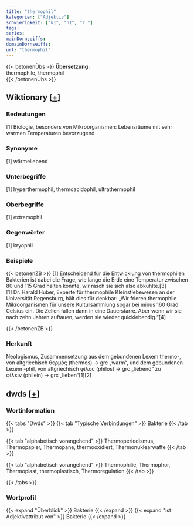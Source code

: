 ```yaml
---
title: "thermophil"
kategorien: ["Adjektiv"]
schwierigkeit: ["k1", "h1", "r_"]
tags:
series:
mainDornseiffs:
domainDornseiffs:
url: "thermophil"
---
```


{{< betonenÜbs >}}
**Übersetzung:**  
thermophile, thermophil  
{{< /betonenÜbs >}}

## Wiktionary [[+](https://de.wiktionary.org/wiki/thermophil)]

### Bedeutungen
[1] Biologie, besonders von Mikroorganismen: Lebensräume mit sehr warmen Temperaturen bevorzugend  

### Synonyme
[1] wärmeliebend  

### Unterbegriffe
[1] hyperthermophil, thermoacidophil, ultrathermophil  

### Oberbegriffe
[1] extremophil  

### Gegenwörter
[1] kryophil  

### Beispiele
{{< betonenZB >}}
[1] Entscheidend für die Entwicklung von thermophilen Bakterien ist dabei die Frage, wie lange die Erde eine Temperatur zwischen 80 und 115 Grad halten konnte, wir rasch sie sich also abkühlte.[3]  
[1] Dr. Harald Huber, Experte für thermophile Kleinstlebewesen an der Universität Regensburg, hält dies für denkbar: „Wir frieren thermophile Mikroorganismen für unsere Kultursammlung sogar bei minus 160 Grad Celsius ein. Die Zellen fallen dann in eine Dauerstarre. Aber wenn wir sie nach zehn Jahren auftauen, werden sie wieder quicklebendig.“[4]  

{{< /betonenZB >}}
### Herkunft
Neologismus, Zusammensetzung aus dem gebundenen Lexem thermo-, von altgriechisch θερμός (thermos) → grc „warm“, und dem gebundenen Lexem -phil, von altgriechisch φίλος (philos) → grc „liebend“ zu φίλειν (philein) → grc „lieben“[1][2]  



## dwds [[+](https://www.dwds.de/wb/thermophil)]

### Wortinformation
{{< tabs "Dwds" >}}
{{< tab "Typische Verbindungen" >}}
Bakterie
{{< /tab >}}

{{< tab "alphabetisch vorangehend" >}}
Thermoperiodismus, Thermopapier, Thermopane, thermooxidiert, Thermonuklearwaffe
{{< /tab >}}

{{< tab "alphabetisch vorangehend" >}}
Thermophilie, Thermophor, Thermoplast, thermoplastisch, Thermoregulation
{{< /tab >}}

{{< /tabs >}}

### Wortprofil
{{< expand "Überblick" >}} Bakterie {{< /expand >}}
{{< expand "ist Adjektivattribut von" >}} Bakterie {{< /expand >}}

